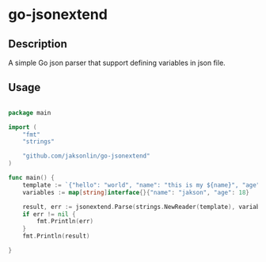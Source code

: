 # go-jsonextend

## Description

A simple Go json parser that support defining variables in json file.

## Usage

```go

package main

import (
    "fmt"
    "strings"

    "github.com/jaksonlin/go-jsonextend"
)

func main() {
    template := `{"hello": "world", "name": "this is my ${name}", "age": ${age}}`
    variables := map[string]interface{}{"name": "jakson", "age": 18}

    result, err := jsonextend.Parse(strings.NewReader(template), variables)
    if err != nil {
        fmt.Println(err)
    }
    fmt.Println(result)

}


```

